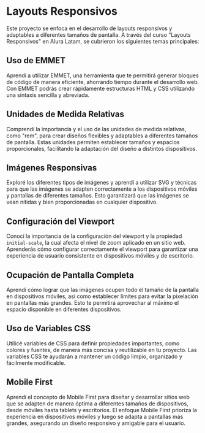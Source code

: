 # Layouts Responsivos

Este proyecto se enfoca en el desarrollo de layouts responsivos y adaptables a diferentes tamaños de pantalla. A través del curso "Layouts Responsivos" en Alura Latam, se cubrieron los siguientes temas principales:

## Uso de EMMET

Aprendí a utilizar EMMET, una herramienta que te permitirá generar bloques de código de manera eficiente, ahorrando tiempo durante el desarrollo web. Con EMMET podrás crear rápidamente estructuras HTML y CSS utilizando una sintaxis sencilla y abreviada.

## Unidades de Medida Relativas

Comprendí la importancia y el uso de las unidades de medida relativas, como "rem", para crear diseños flexibles y adaptables a diferentes tamaños de pantalla. Estas unidades permiten establecer tamaños y espacios proporcionales, facilitando la adaptación del diseño a distintos dispositivos.

## Imágenes Responsivas

Exploré los diferentes tipos de imágenes y aprendí a utilizar SVG y técnicas para que las imágenes se adapten correctamente a los dispositivos móviles y pantallas de diferentes tamaños. Esto garantizará que las imágenes se vean nítidas y bien proporcionadas en cualquier dispositivo.

## Configuración del Viewport

Conocí la importancia de la configuración del viewport y la propiedad `initial-scale`, la cual afecta el nivel de zoom aplicado en un sitio web. Aprenderás cómo configurar correctamente el viewport para garantizar una experiencia de usuario consistente en dispositivos móviles y de escritorio.

## Ocupación de Pantalla Completa

Aprendí cómo lograr que las imágenes ocupen todo el tamaño de la pantalla en dispositivos móviles, así como establecer límites para evitar la pixelación en pantallas más grandes. Esto te permitirá aprovechar al máximo el espacio disponible en diferentes dispositivos.

## Uso de Variables CSS

Utilicé variables de CSS para definir propiedades importantes, como colores y fuentes, de manera más concisa y reutilizable en tu proyecto. Las variables CSS te ayudarán a mantener un código limpio, organizado y fácilmente modificable.

## Mobile First

Aprendí el concepto de Mobile First para diseñar y desarrollar sitios web que se adapten de manera óptima a diferentes tamaños de dispositivos, desde móviles hasta tablets y escritorios. El enfoque Mobile First prioriza la experiencia en dispositivos móviles y luego se adapta a pantallas más grandes, asegurando un diseño responsivo y amigable para el usuario.
